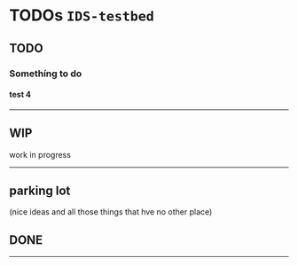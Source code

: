 # TODOs `IDS-testbed`

## TODO

### Somethíng to do

#### test 4

---

## WIP

work in progress

---

## parking lot

(nice ideas and all those things that hve no other place)

## DONE

---
